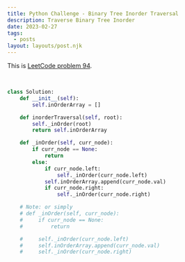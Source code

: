 ```yaml
---
title: Python Challenge - Binary Tree Inorder Traversal
description: Traverse Binary Tree Inorder
date: 2023-02-27
tags:
  - posts
layout: layouts/post.njk
---
```


This is [LeetCode problem 94](https://leetcode.com/problems/binary-tree-inorder-traversal/description/).

<br/>

```python
class Solution:
    def __init__(self):
        self.inOrderArray = []

    def inorderTraversal(self, root):
        self._inOrder(root)
        return self.inOrderArray

    def _inOrder(self, curr_node):
        if curr_node == None:
            return
        else:
            if curr_node.left:
                self._inOrder(curr_node.left)
            self.inOrderArray.append(curr_node.val)
            if curr_node.right:
                self._inOrder(curr_node.right)

    # Note: or simply
    # def _inOrder(self, curr_node):
    #     if curr_node == None:
    #         return

    #     self._inOrder(curr_node.left)
    #     self.inOrderArray.append(curr_node.val)
    #     self._inOrder(curr_node.right)
```
